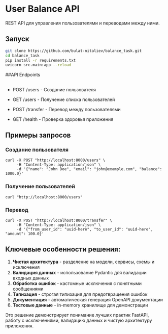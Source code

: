# User Balance API

REST API для управления пользователями и переводами между ними.

## Запуск

```bash
git clone https://github.com/bulat-nitaliev/balance_task.git
cd balance_task
pip install -r requirements.txt
uvicorn src.main:app --reload
```

##API Endpoints

##

- POST /users - Создание пользователя

- GET /users - Получение списка пользователей

- POST /transfer - Перевод между пользователями

- GET /health - Проверка здоровья приложения

## Примеры запросов

### Создание пользователя

```
curl -X POST "http://localhost:8000/users" \
     -H "Content-Type: application/json" \
     -d '{"name": "John Doe", "email": "john@example.com", "balance": 1000.0}'
```

### Получение пользователей

```
curl "http://localhost:8000/users"
```

### Перевод

```
curl -X POST "http://localhost:8000/transfer" \
     -H "Content-Type: application/json" \
     -d '{"from_user_id": "uuid-here", "to_user_id": "uuid-here", "amount": 100.0}'
```

## Ключевые особенности решения:

1. **Чистая архитектура** - разделение на модели, сервисы, схемы и исключения
2. **Валидация данных** - использование Pydantic для валидации входных данных
3. **Обработка ошибок** - кастомные исключения с понятными сообщениями
4. **Типизация** - строгая типизация для предотвращения ошибок
5. **Документация** - автоматическая генерация OpenAPI документации
6. **Тестовые данные** - in-memory хранилище для демонстрации

Это решение демонстрирует понимание лучших практик FastAPI, работу с исключениями, валидацию данных и чистую архитектуру приложения.
